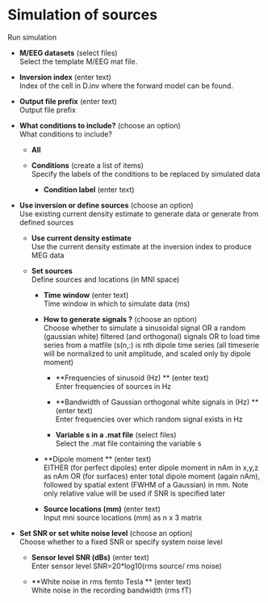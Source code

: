 # Simulation of sources  
Run simulation

* **M/EEG datasets** (select files)  
Select the template M/EEG mat file.

* **Inversion index** (enter text)  
Index of the cell in D.inv where the forward model can be found.

* **Output file prefix** (enter text)  
Output file prefix

* **What conditions to include?** (choose an option)  
What conditions to include?

    * **All**   

    * **Conditions** (create a list of items)  
    Specify the labels of the conditions to be replaced by simulated data

        * **Condition label** (enter text)  

* **Use inversion or define sources** (choose an option)  
Use existing current density estimate to generate data or generate from defined sources

    * **Use current density estimate**   
    Use the current density estimate at the inversion index to produce MEG data

    * **Set sources**   
    Define sources and locations (in MNI space)

        * **Time window** (enter text)  
        Time window in which to simulate data (ms)

        * **How to generate signals ?** (choose an option)  
        Choose whether to simulate a sinusoidal signal OR a random (gaussian white) filtered (and orthogonal) signals OR to load time series from a matfile (s(n,:) is nth dipole time series (all timeserie will be normalized to unit amplitude, and scaled only by dipole moment)

            * **Frequencies of sinusoid (Hz) ** (enter text)  
            Enter frequencies of sources in Hz

            * **Bandwidth of Gaussian orthogonal white signals in (Hz) ** (enter text)  
            Enter frequencies over which random signal exists in Hz

            * **Variable s in a .mat file** (select files)  
            Select the .mat file containing the variable s

        * **Dipole moment  ** (enter text)  
         EITHER (for perfect dipoles) enter dipole moment in nAm in x,y,z as nAm OR (for surfaces) enter total dipole moment (again nAm), followed by spatial extent (FWHM of a Gaussian) in mm. Note only relative value will be used if SNR is specified later

        * **Source locations (mm)** (enter text)  
        Input mni source locations (mm) as n x 3 matrix

* **Set SNR or set white noise level** (choose an option)  
Choose whether to a fixed SNR or specify system noise level

    * **Sensor level SNR (dBs)** (enter text)  
    Enter sensor level SNR=20*log10(rms source/ rms noise)

    * **White noise in rms femto Tesla ** (enter text)  
    White noise in the recording bandwidth (rms fT)
